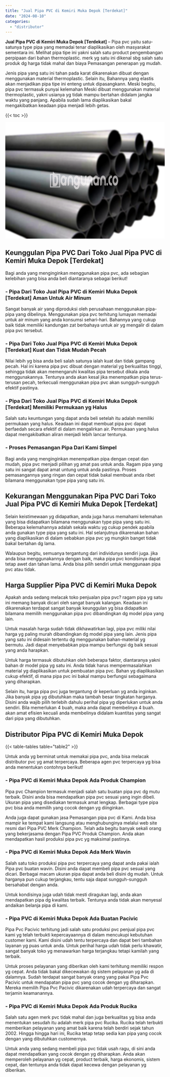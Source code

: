 ```yaml
---
title: "Jual Pipa PVC di Kemiri Muka Depok [Terdekat]"
date: "2024-08-10"
categories: 
  - "distributor"
---
```


**Jual Pipa PVC di Kemiri Muka Depok \[Terdekat\]** – Pipa pvc yaitu satu-satunya type pipa yang memadai tenar diaplikasikan oleh masyarakat sementara ini. Melihat pipa tipe ini yakni salah satu product pengembangan perpipaan dari bahan thermoplastic. merk yg satu ini dikenal sbg salah satu produk dg harga tidak mahal dan biaya Pemasangan penerapan yg mudah.

Jenis pipa yang satu ini tahan pada karat dikarenakan dibuat dengan menggunakan material thermoplastic. Selain itu, Bahannya yang elastis akan menjadikan pipa tipe ini enteng untuk dipasangkann. Meski begitu, pipa pvc termasuk punyai kelemahan Meski dibuat menggunakan material thermoplastic, yakni usianya yg tidak mampu bertahan didalam jangka waktu yang panjang. Apabila sudah lama diaplikasikan bakal mengakibatkan keadaan pipa menjadi lebih getas.

{{< toc >}}

![Jual Pipa PVC di Kemiri Muka Depok [Terdekat]](/images/jaul-pipa-pvc-41.png)

## Keunggulan Pipa PVC Dari Toko Jual Pipa PVC di Kemiri Muka Depok \[Terdekat\]

Bagi anda yang menginginkan menggunakan pipa pvc, ada sebagian kelebihan yang bisa anda beli diantaranya sebagai berikut!

### \- Pipa Dari Toko Jual Pipa PVC di Kemiri Muka Depok \[Terdekat\] Aman Untuk Air Minum

Sangat banyak air yang diproduksi oleh perusahaan menggunakan pipa-pipa yang dibelinya. Menggunakan pipa pvc terhitung lumayan memadai untuk air minum yang anda konsumsi sehari-hari. Bahannya yang cukup baik tidak memiliki kandungan zat berbahaya untuk air yg mengalir di dalam pipa pvc tersebut.

### \- Pipa Dari Toko Jual Pipa PVC di Kemiri Muka Depok \[Terdekat\] Kuat dan Tidak Mudah Pecah

Nilai lebih yg bisa anda beli salah satunya ialah kuat dan tidak gampang pecah. Hal ini karena pipa pvc dibuat dengan material yg berkualitas tinggi, sehingga tidak akan memengaruhi kwalitas pipa tersebut dikala anda menggunakannya. Tentunya anda akan kesal jika menempatkan pipa terus-terusan pecah, terkecuali menggunakan pipa pvc akan sungguh-sungguh efektif pastinya.

### \- Pipa Dari Toko Jual Pipa PVC di Kemiri Muka Depok \[Terdekat\] Memiliki Permukaan yg Halus

Salah satu keuntungan yang dapat anda beli setelah itu adalah memiliki permukaan yang halus. Keadaan ini dapat membuat pipa pvc dapat berfaedah secara efektif di dalam mengalirkan air. Permukaan yang halus dapat mengakibatkan aliran menjadi lebih lancar tentunya.

### \- Proses Pemasangan Pipa Dari Kami Simpel

Bagi anda yang menginginkan menempatkan pipa dengan cepat dan mudah, pipa pvc menjadi pilihan yg amat pas untuk anda. Ragam pipa yang satu ini sangat dapat amat untung untuk anda pastinya. Proses pemasangannya yang ringan dan cepat tidak bakal membuat anda ribet bilamana menggunakan type pipa yang satu ini.

## Kekurangan Menggunakan Pipa PVC Dari Toko Jual Pipa PVC di Kemiri Muka Depok \[Terdekat\]

Selain keistimewaan yg didapatkan, anda juga harus memahami kelemahan yang bisa didapatkan bilamana menggunakan type pipa yang satu ini. Beberapa kelemahannya adalah sekala waktu yg cukup pendek apabila anda gunakan type pipa yang satu ini. Hal selanjutnya dikarenakan bahan yang diaplikasikan di dalam sebabkan pipa pvc yg mungkin banget tidak bakal bertahan dg lama.

Walaupun begitu, semuanya tergantung dari individunya sendiri juga. jika anda bisa menggunakannya dengan baik, maka pipa pvc kondisinya dapat tetap awet dan tahan lama. Anda bisa pilih sendiri untuk menggunaan pipa pvc atau tidak.

## Harga Supplier Pipa PVC di Kemiri Muka Depok

Apakah anda sedang melacak toko penjualan pipa pvc? ragam pipa yg satu ini memang banyak dicari oleh sangat banyak kalangan. Keadaan ini dikarenakan terdapat sangat banyak keunggulan yg bisa didapatkan bilamana memilih menggunakan pipa pvc dibandingkan dg model pipa yang lain.

Untuk masalah harga sudah tidak dikhawatirkan lagi, pipa pvc miliki nilai harga yg paling murah dibandingkan dg model pipa yang lain. Jenis pipa yang satu ini didesain tertentu dg menggunakan bahan-material yg bermutu. Jadi dapat menyebabkan pipa mampu berfungsi dg baik sesuai yang anda harapkan.

Untuk harga termasuk dibutuhkan oleh beberapa faktor, diantaranya yakni bahan dr model pipa yg satu ini. Anda tidak harus mempermasalahkan material yg diaplikasikan untuk pembuatan pipa pvc. Bahan yg diaplikasikan cukup efektif, di mana pipa pvc ini bakal mampu berfungsi sebagaimana yang diharapkan.

Selain itu, harga pipa pvc juga tergantung dr keperluan yg anda inginkan. Jika banyak pipa yg dibutuhkan maka tambah besar tingkatan harganya. Disini anda wajib pilih terlebih dahulu perihal pipa yg diperlukan untuk anda sendiri. Bila memerlukan 4 buah, maka anda dapat membelinya 4 buah. akan amat efisien kecuali anda membelinya didalam kuantitas yang sangat dari pipa yang dibutuhkan.

## Distributor Pipa PVC di Kemiri Muka Depok

{{< table-tables table="table2" >}}

Untuk anda yg berminat untuk memakai pipa pvc, anda bisa melacak distributor pvc yg amat terpercaya. Beberapa agen pvc terpercaya yg bisa anda menentukan contohnya berikut!

### \- Pipa PVC di Kemiri Muka Depok Ada Produk Champion

Pipa pvc Champion termasuk menjadi salah satu buatan pipa pvc dg mutu terbaik. Disini anda bisa mendapatkan pipa pvc sesuai yang ingin dibeli. Ukuran pipa yang disediakan termasuk amat lengkap. Berbagai type pipa pvc bisa anda memilih yang cocok dengan yg diinginkan.

Anda juga dapat gunakan jasa Pemasangan pipa pvc di Kami. Anda bisa mampir ke tempat kami langsung atau menghubunginya melalui web site resmi dari Pipa PVC Merk Champion. Telah ada begitu banyak sekali orang yang bekerjasama dengan Pipa PVC Produk Champion. Anda akan mendapatkan hasil produksi pipa pvc yg maksimal pastinya.

### \- Pipa PVC di Kemiri Muka Depok Ada Merk Wavin

Salah satu toko produksi pipa pvc terpercaya yang dapat anda pakai ialah Pipa pvc buatan wavin. Disini anda dapat membeli pipa pvc sesuai yang dicari. Berbagai macam ukuran pipa dapat anda beli disini dg mudah. Untuk harganya pun cukup terjangkau, tentu saja dapat sungguh-sungguh bersahabat dengan anda.

Untuk kondisinya juga udah tidak mesti diragukan lagi, anda akan mendapatkan pipa dg kwalitas terbaik. Tentunya anda tidak akan menyesal andaikan belanja pipa di kami.

### \- Pipa PVC di Kemiri Muka Depok Ada Buatan Pacivic

Pipa Pvc Pacivic terhitung jadi salah satu produksi pvc penjual pipa pvc kami yg telah terbukti kepercayaannya di dalam mencukupi kebutuhan customer kami. Kami disini udah tentu terpercaya dan dapat beri tambahan layanan yg puas untuk anda. Untuk perihal harga udah tidak perlu khawatir, sangat banyak toko yg menawarkan harga terjangkau tetapi kamilah yang terbaik.

Untuk proses pelayanan yang diberikan oleh kami terhitung memiliki respon yg cepat. Anda tidak bakal dikecewakan dg sistem pelayanan yg ada di dalamnya. Sudah terdapat sangat banyak orang yang pakai Pipa Pvc Pacivic untuk mendapatan pipa pvc yang cocok dengan yg diharapkan. Mereka memilih Pipa Pvc Pacivic dikarenakan udah terpercaya dan sangat terjamin keamanannya.

### \- Pipa PVC di Kemiri Muka Depok Ada Produk Rucika

Salah satu agen merk pvc tidak mahal dan juga berkualitas yg bisa anda menentukan sesudah itu adalah merk pipa pvc Rucika. Rucika telah terbukti memberikan pelayanan yang amat baik karena telah berdiri sejak tahun 2002. Hingga hingga hari ini, Rucika tetap tetap sedia kan pipa yang cocok dengan yang dibutuhkan customernya.

Untuk anda yang sedang membeli pipa pvc tidak usah ragu, di sini anda dapat mendapatkan yang cocok dengan yg diharapkan. Anda akan memperoleh pelayanan yg cepat, product terbaik, harga ekonomis, sistem cepat, dan tentunya anda tidak dapat kecewa dengan pelayanan yg diberikan.
